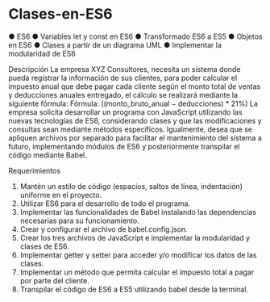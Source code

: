 # Clases-en-ES6

● ES6
● Variables let y const en ES6
● Transformado ES6 a ES5
● Objetos en ES6
● Clases a partir de un diagrama UML
● Implementar la modularidad de ES6

Descripción
La empresa XYZ Consultores, necesita un sistema donde pueda registrar la información de
sus clientes, para poder calcular el impuesto anual que debe pagar cada cliente según el
monto total de ventas y deducciones anuales entregado, el cálculo se realizará mediante la
siguiente fórmula:
Fórmula: ((monto_bruto_anual − deducciones) * 21%)
La empresa solicita desarrollar un programa con JavaScript utilizando las nuevas
tecnologías de ES6, considerando clases y que las modificaciones y consultas sean
mediante métodos específicos. Igualmente, desea que se apliquen archivos por separado
para facilitar el mantenimiento del sistema a futuro, implementando módulos de ES6 y
posteriormente transpilar el código mediante Babel.

Requerimientos
1. Mantén un estilo de código (espacios, saltos de línea, indentación) uniforme en el
proyecto.
2. Utilizar ES6 para el desarrollo de todo el programa.
3. Implementar las funcionalidades de Babel instalando las dependencias necesarias
para su funcionamiento.
4. Crear y configurar el archivo de babel.config.json.
5. Crear los tres archivos de JavaScript e implementar la modularidad y clases de ES6.
6. Implementar getter y setter para acceder y/o modificar los datos de las clases.
7. Implementar un método que permita calcular el impuesto total a pagar por parte del
cliente.
8. Transpilar el código de ES6 a ES5 utilizando babel desde la terminal.
